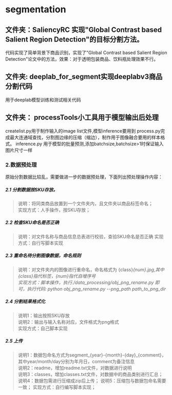 # segmentation
## 文件夹：SaliencyRC 实现"Global Contrast based Salient Region Detection"的目标分割方法。
代码实现了简单背景下商品识别，实现了"Global Contrast based Salient Region Detection"论文中的方法，效果：对于透明包装商品、饮料瓶处理效果不行。
## 文件夹: deeplab_for_segment实现deeplabv3商品分割代码
用于deeplab模型训练和测试相关代码
## 文件夹： processTools小工具用于模型输出后处理
createlist.py用于制作输入的image list文件,模型inference要用到
process.py完成最大连通域查找，分割图边缘的压缩（缩边），制作用于图像融合要用的样本格式。
inference.py 用于模型的批量预测,添加batchsize,batchsize>1时保证输入图片尺寸一样

### 2.数据预处理
原始分割数据比较乱，需要做进一步的数据预处理，下面列出预处理操作内容：
##### 2.1 分割数据按SKU存放。
> 说明：将同类商品放置到一个文件夹内，且文件夹以商品标签命名；<br>
> 实现方式：人手操作，按SKU存放；

##### 2.2 检查SKU命名是否正确
> 说明：对文件名称与商品信息总表进行校验，查验SKU命名是否正确
> 实现方式：自行写脚本实现<br>

##### 2.3 重命名待分割图像数据，命名规则
> 说明：对文件夹内的图像进行重命名，命名格式为 {class}_{num}.jpg,其中{class}指代标签，{num}指代自增序号<br>
> 实现方式：脚本操作，执行./data_processing/obj_png_rename.py 即可，执行代码: python obj_png_rename.py --png_path path_to_png_dir_

##### 2.4 分割结果格式化
> 说明1：输出按照SKU存放<br>
> 说明2：输出与输入名称对应，文件格式为png格式<br>
> 实现方式：自己脚本实现

##### 2.5 上传
> 说明1：数据包命名方式为segment_{year}-{month}-{day}_{comment}，其中year/month/day分别为年月日，comment为备注信息<br>
> 说明2：readme，增加readme.txt文件，对数据进行说明<br>
> 说明3：classes，增加classes.txt文件，对数据中的商品类别进行汇总；
> 说明4：数据包需进行压缩成zip后上传；
> 说明5：压缩包与数据包命名需要一致；
> 实现方式：自行编写脚本实现；